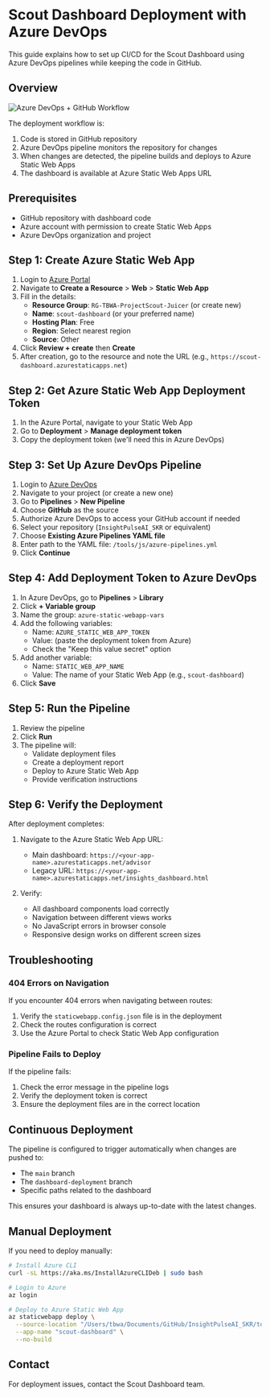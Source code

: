 # Scout Dashboard Deployment with Azure DevOps

This guide explains how to set up CI/CD for the Scout Dashboard using Azure DevOps pipelines while keeping the code in GitHub.

## Overview

![Azure DevOps + GitHub Workflow](https://docs.microsoft.com/en-us/azure/devops/pipelines/repos/media/pipelines-github.png?view=azure-devops)

The deployment workflow is:
1. Code is stored in GitHub repository
2. Azure DevOps pipeline monitors the repository for changes
3. When changes are detected, the pipeline builds and deploys to Azure Static Web Apps
4. The dashboard is available at Azure Static Web Apps URL

## Prerequisites

- GitHub repository with dashboard code
- Azure account with permission to create Static Web Apps
- Azure DevOps organization and project

## Step 1: Create Azure Static Web App

1. Login to [Azure Portal](https://portal.azure.com)
2. Navigate to **Create a Resource** > **Web** > **Static Web App**
3. Fill in the details:
   - **Resource Group**: `RG-TBWA-ProjectScout-Juicer` (or create new)
   - **Name**: `scout-dashboard` (or your preferred name)
   - **Hosting Plan**: Free
   - **Region**: Select nearest region
   - **Source**: Other
4. Click **Review + create** then **Create**
5. After creation, go to the resource and note the URL (e.g., `https://scout-dashboard.azurestaticapps.net`)

## Step 2: Get Azure Static Web App Deployment Token

1. In the Azure Portal, navigate to your Static Web App
2. Go to **Deployment** > **Manage deployment token**
3. Copy the deployment token (we'll need this in Azure DevOps)

## Step 3: Set Up Azure DevOps Pipeline

1. Login to [Azure DevOps](https://dev.azure.com)
2. Navigate to your project (or create a new one)
3. Go to **Pipelines** > **New Pipeline**
4. Choose **GitHub** as the source
5. Authorize Azure DevOps to access your GitHub account if needed
6. Select your repository (`InsightPulseAI_SKR` or equivalent)
7. Choose **Existing Azure Pipelines YAML file**
8. Enter path to the YAML file: `/tools/js/azure-pipelines.yml`
9. Click **Continue**

## Step 4: Add Deployment Token to Azure DevOps

1. In Azure DevOps, go to **Pipelines** > **Library**
2. Click **+ Variable group**
3. Name the group: `azure-static-webapp-vars`
4. Add the following variables:
   - Name: `AZURE_STATIC_WEB_APP_TOKEN`
   - Value: (paste the deployment token from Azure)
   - Check the "Keep this value secret" option
5. Add another variable:
   - Name: `STATIC_WEB_APP_NAME`
   - Value: The name of your Static Web App (e.g., `scout-dashboard`)
6. Click **Save**

## Step 5: Run the Pipeline

1. Review the pipeline
2. Click **Run**
3. The pipeline will:
   - Validate deployment files
   - Create a deployment report
   - Deploy to Azure Static Web App
   - Provide verification instructions

## Step 6: Verify the Deployment

After deployment completes:

1. Navigate to the Azure Static Web App URL:
   - Main dashboard: `https://<your-app-name>.azurestaticapps.net/advisor`
   - Legacy URL: `https://<your-app-name>.azurestaticapps.net/insights_dashboard.html`

2. Verify:
   - All dashboard components load correctly
   - Navigation between different views works
   - No JavaScript errors in browser console
   - Responsive design works on different screen sizes

## Troubleshooting

### 404 Errors on Navigation

If you encounter 404 errors when navigating between routes:

1. Verify the `staticwebapp.config.json` file is in the deployment
2. Check the routes configuration is correct
3. Use the Azure Portal to check Static Web App configuration

### Pipeline Fails to Deploy

If the pipeline fails:

1. Check the error message in the pipeline logs
2. Verify the deployment token is correct
3. Ensure the deployment files are in the correct location

## Continuous Deployment

The pipeline is configured to trigger automatically when changes are pushed to:
- The `main` branch
- The `dashboard-deployment` branch
- Specific paths related to the dashboard

This ensures your dashboard is always up-to-date with the latest changes.

## Manual Deployment

If you need to deploy manually:

```bash
# Install Azure CLI
curl -sL https://aka.ms/InstallAzureCLIDeb | sudo bash

# Login to Azure
az login

# Deploy to Azure Static Web App
az staticwebapp deploy \
  --source-location "/Users/tbwa/Documents/GitHub/InsightPulseAI_SKR/tools/js/deploy-advisor-fixed" \
  --app-name "scout-dashboard" \
  --no-build
```

## Contact

For deployment issues, contact the Scout Dashboard team.